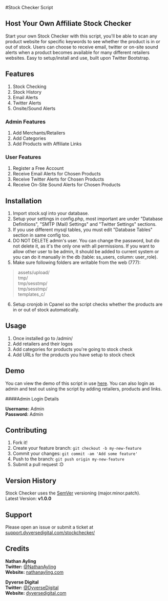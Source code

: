#Stock Checker Script
## Host Your Own Affiliate Stock Checker

Start your own Stock Checker with this script, you'll be able to scan any product website for specific keywords to see whether the product is in or out of stock. Users can choose to receive email, twitter or on-site sound alerts when a product becomes available for many different retailers websites. Easy to setup/install and use, built upon Twitter Bootstrap.

## Features

1. Stock Checking
2. Stock History
3. Email Alerts
4. Twitter Alerts
5. Onsite/Sound Alerts

### Admin Features

1. Add Merchants/Retailers
2. Add Categories
3. Add Products with Affiliate Links

### User Features

1. Register a Free Account
2. Receive Email Alerts for Chosen Products
3. Receive Twitter Alerts for Chosen Products
4. Receive On-Site Sound Alerts for Chosen Products

## Installation

1. Import stock.sql into your database.
2. Setup your settings in config.php, most important are under "Database Definitions", "SMTP (Mail) Settings" and "Twitter Settings" sections.
3. If you use different mysql tables, you must edit "Database Tables" section in same config too.
4. DO NOT DELETE admin's user. You can change the password, but do not delete it, as it's the only one with all permissions. If you want to allow other user to be admin, it should be added to current system or you can do it manually in the db (table: ss_users, column: user_role).
5. Make sure following folders are writable from the web (777):<br />
>assets/upload/<br />
>tmp/<br />
>tmp/sesstmp/<br />
>tmp/sesstmp/<br />
>templates_c/
6. Setup cronjob in Cpanel so the script checks whether the products are in or out of stock automatically.

## Usage

1. Once installed go to /admin/
2. Add retailers and their logos
3. Add categories for products you're going to stock check
4. Add URLs for the products you have setup to stock check

## Demo

You can view the demo of this script in use <a href="http://stockchecker.dyversedigital.com/demo/">here</a>. You can also login as admin and test out using the script by adding retailers, products and links.

####Admin Login Details

**Username:** Admin<br />
**Password:** Admin

## Contributing

1. Fork it!
2. Create your feature branch: `git checkout -b my-new-feature`
3. Commit your changes: `git commit -am 'Add some feature'`
4. Push to the branch: `git push origin my-new-feature`
5. Submit a pull request :D

## Version History

Stock Checker uses the <a href="http://semver.org">SemVer</a> versioning (major.minor.patch).<br />
Latest Version: **v1.0.0**

## Support

Please open an issue or submit a ticket at <a href="http://support.dyversedigital.com/stockchecker">support.dyversedigital.com/stockchecker/</a>

## Credits

**Nathan Ayling**<br />
**Twitter:** <a href="http://twitter.com/NathanAyling">@NathanAyling</a><br>
**Website:** <a href="http://nathanayling.com">nathanayling.com</a><br>

**Dyverse Digital**<br />
**Twitter:** <a href="http://twitter.com/dyversedigital">@DyverseDigital</a><br />
**Website:** <a href="http://dyversedigital.com">dyversedigital.com</a>
